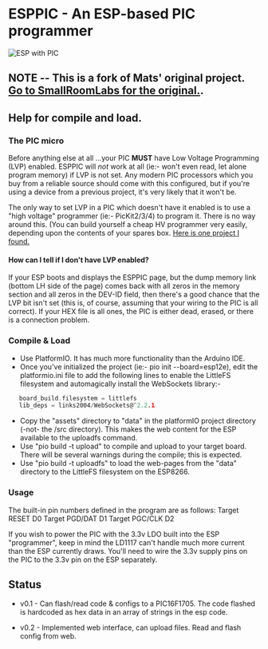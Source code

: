 # ESPPIC - An ESP-based PIC programmer

![ESP with PIC](https://github.com/SmallRoomLabs/esppic/raw/master/images/esppic-bare-S.jpg "NodeMCU and a PIC16F1705")



## NOTE -- This is a fork of Mats' original project.  [Go to SmallRoomLabs for the original.](https://github.com/SmallRoomLabs/esppic).
## Help for compile and load.

### The PIC micro

   Before anything else at all  ...your PIC __MUST__ have Low Voltage Programming (LVP) enabled.  ESPPIC will _not_ work at all (ie:- won't even read, let alone   program memory) if LVP is not set.  Any modern PIC processors which you buy from a reliable source should come with this configured, but if you're using a device from a previous project, it's very likely that it won't be.

   The only way to set LVP in a PIC which doesn't have it enabled is to use a "high voltage" programmer (ie:- PicKit2/3/4) to program it.  There is no way around this. (You can build yourself a cheap HV programmer very easily, depending upon the contents of your spares box. [Here is one project I found.](https://rweather.github.io/ardpicprog/pic14_zif_circuit.html)

#### How can I tell if I don't have LVP enabled?

   If your ESP boots and displays the ESPPIC page, but the dump memory link (bottom LH side of the page) comes back with all zeros in the memory section and all zeros in the DEV-ID field, then there's a good chance that the LVP bit isn't set (this is, of course, assuming that your wiring to the PIC is all correct).
   If your HEX file is all ones, the PIC is either dead, erased, or there is a connection problem.

### Compile & Load

   * Use PlatformIO.  It has much more functionality than the Arduino IDE.
   * Once you've initialized the project (ie:- pio init --board=esp12e), edit the platformio.ini file to add the following lines to enable the LittleFS filesystem and automagically install the WebSockets library:-  
```C
   board_build.filesystem = littlefs  
   lib_deps = links2004/WebSockets@^2.2.1  
```
   * Copy the "assets" directory to "data" in the platformIO project directory (-not- the /src directory).  This makes the web content for the ESP available to the uploadfs command. 
   * Use "pio build -t upload" to compile and upload to your target board.  There will be several warnings during the compile; this is expected.
   * Use "pio build -t uploadfs" to load the web-pages from the "data" directory to the LittleFS filesystem on the ESP8266.

### Usage

 The built-in pin numbers defined in the program are as follows:
 Target RESET D0
 Target PGD/DAT   D1
 Target PGC/CLK   D2
 
 If you wish to power the PIC with the 3.3v LDO built into the ESP "programmer", keep in mind the LD1117 can't handle much more current than the ESP currently draws. You'll need to wire the 3.3v supply pins on the PIC to the 3.3v pin on the ESP separately.

## Status
  * v0.1 - Can flash/read code & configs to a PIC16F1705. The code flashed is hardcoded as hex data in an array of strings in the esp code. 

  * v0.2 - Implemented web interface, can upload files. Read and flash config from web.
